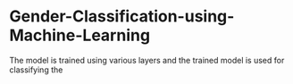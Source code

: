 # Gender-Classification-using-Machine-Learning
The model is trained using various layers and the trained model is used for classifying the  
